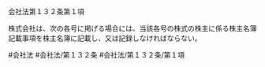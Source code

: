 会社法第１３２条第１項

株式会社は、次の各号に掲げる場合には、当該各号の株式の株主に係る株主名簿記載事項を株主名簿に記載し、又は記録しなければならない。

#会社法
#会社法/第１３２条
#会社法/第１３２条/第１項
